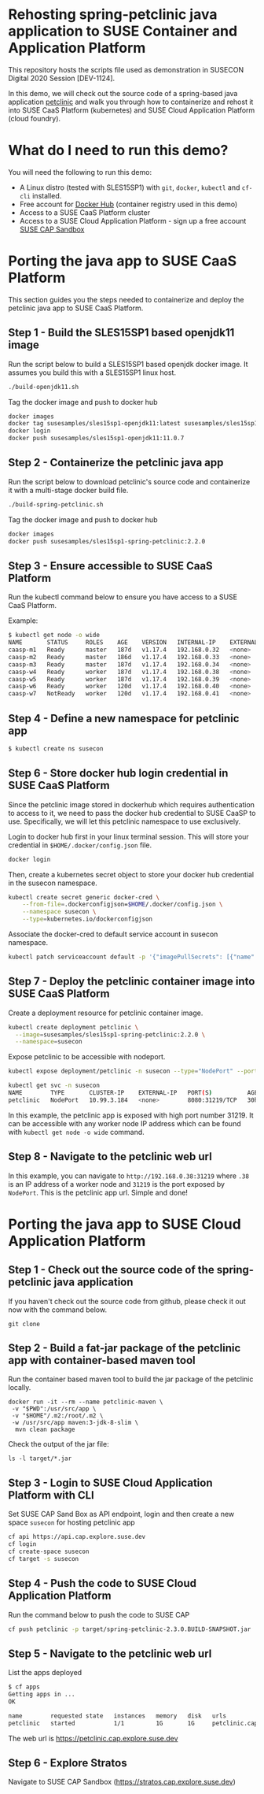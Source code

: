 # Rehosting spring-petclinic java application to SUSE Container and Application Platform

This repository hosts the scripts file used as demonstration in SUSECON Digital 2020 Session [DEV-1124]. 

In this demo, we will check out the source code of a spring-based java application [petclinic](https://github.com/spring-projects/spring-petclinic) and walk you through how to containerize and rehost it into SUSE CaaS Platform (kubernetes) and SUSE Cloud Application Platform (cloud foundry).


# What do I need to run this demo?

You will need the following to run this demo:

* A Linux distro (tested with SLES15SP1) with `git`, `docker`, `kubectl` and `cf-cli` installed.
* Free account for [Docker Hub](https://hub.docker.com/) (container registry used in this demo)
* Access to a SUSE CaaS Platform cluster
* Access to a SUSE Cloud Application Platform - sign up a free account [SUSE CAP Sandbox](https://www.explore.suse.dev/)

# Porting the java app to SUSE CaaS Platform

This section guides you the steps needed to containerize and deploy the petclinic java app to SUSE CaaS Platform.

## Step 1 - Build the SLES15SP1 based openjdk11 image

Run the script below to build a SLES15SP1 based openjdk docker image. It assumes you build this with a SLES15SP1 linux host.

``` bash
./build-openjdk11.sh
```

Tag the docker image and push to docker hub

``` bash
docker images
docker tag susesamples/sles15sp1-openjdk11:latest susesamples/sles15sp1-openjdk11:11.0.7
docker login
docker push susesamples/sles15sp1-openjdk11:11.0.7
```

## Step 2 - Containerize the petclinic java app 

Run the script below to download petclinic's source code and containerize it with a multi-stage docker build file.

``` bash
./build-spring-petclinic.sh
```

Tag the docker image and push to docker hub

``` bash
docker images
docker push susesamples/sles15sp1-spring-petclinic:2.2.0
```

## Step 3 - Ensure accessible to SUSE CaaS Platform

Run the kubectl command below to ensure you have access to a SUSE CaaS Platform.

Example:

``` bash
$ kubectl get node -o wide
NAME       STATUS     ROLES    AGE    VERSION   INTERNAL-IP    EXTERNAL-IP   OS-IMAGE                              KERNEL-VERSION           CONTAINER-RUNTIME
caasp-m1   Ready      master   187d   v1.17.4   192.168.0.32   <none>        SUSE Linux Enterprise Server 15 SP1   4.12.14-197.34-default   cri-o://1.16.1
caasp-m2   Ready      master   186d   v1.17.4   192.168.0.33   <none>        SUSE Linux Enterprise Server 15 SP1   4.12.14-197.34-default   cri-o://1.16.1
caasp-m3   Ready      master   187d   v1.17.4   192.168.0.34   <none>        SUSE Linux Enterprise Server 15 SP1   4.12.14-197.34-default   cri-o://1.16.1
caasp-w4   Ready      worker   187d   v1.17.4   192.168.0.38   <none>        SUSE Linux Enterprise Server 15 SP1   4.12.14-197.34-default   cri-o://1.16.1
caasp-w5   Ready      worker   187d   v1.17.4   192.168.0.39   <none>        SUSE Linux Enterprise Server 15 SP1   4.12.14-197.34-default   cri-o://1.16.1
caasp-w6   Ready      worker   120d   v1.17.4   192.168.0.40   <none>        SUSE Linux Enterprise Server 15 SP1   4.12.14-197.34-default   cri-o://1.16.1
caasp-w7   NotReady   worker   120d   v1.17.4   192.168.0.41   <none>        SUSE Linux Enterprise Server 15 SP1   4.12.14-197.34-default   cri-o://1.16.1
```

## Step 4 - Define a new namespace for petclinic app

``` bash
$ kubectl create ns susecon
```

## Step 6 - Store docker hub login credential in SUSE CaaS Platform

Since the petclinic image stored in dockerhub which requires authentication to access to it, we need to pass the docker hub credential to SUSE CaaSP to use. Specifically, we will let this petclinic namespace to use exclusively. 

Login to docker hub first in your linux terminal session. This will store your credential in `$HOME/.docker/config.json` file.

``` bash
docker login
```

Then, create a kubernetes secret object to store your docker hub credential in the susecon namespace.

``` bash
kubectl create secret generic docker-cred \
    --from-file=.dockerconfigjson=$HOME/.docker/config.json \
    --namespace susecon \
    --type=kubernetes.io/dockerconfigjson
```

Associate the docker-cred to default service account in susecon namespace.

``` bash
kubectl patch serviceaccount default -p '{"imagePullSecrets": [{"name": "docker-cred"}]}' -n susecon
```

## Step 7 - Deploy the petclinic container image into SUSE CaaS Platform 

Create a deployment resource for petclinic container image.

``` bash
kubectl create deployment petclinic \
  --image=susesamples/sles15sp1-spring-petclinic:2.2.0 \
  --namespace=susecon
```

Expose petclinic to be accessible with nodeport.

``` bash
kubectl expose deployment/petclinic -n susecon --type="NodePort" --port 8080
```

``` bash
kubectl get svc -n susecon
NAME        TYPE       CLUSTER-IP    EXTERNAL-IP   PORT(S)          AGE
petclinic   NodePort   10.99.3.184   <none>        8080:31219/TCP   30h
```

In this example, the petclinic app is exposed with high port number 31219. It can be accessible with any worker node IP address which can be found with `kubectl get node -o wide` command.


## Step 8 - Navigate to the petclinic web url

In this example, you can navigate to `http://192.168.0.38:31219` where `.38` is an IP address of a worker node and `31219` is the port exposed by `NodePort`. This is the petclinic app url. Simple and done!

# Porting the java app to SUSE Cloud Application Platform

## Step 1 - Check out the source code of the spring-petclinic java application

If you haven't check out the source code from github, please check it out now with the command below.

```
git clone 
```

## Step 2 - Build a fat-jar package of the petclinic app with container-based maven tool

Run the container based maven tool to build the jar package of the petclinic locally.

```
docker run -it --rm --name petclinic-maven \
 -v "$PWD":/usr/src/app \
 -v "$HOME"/.m2:/root/.m2 \
 -w /usr/src/app maven:3-jdk-8-slim \
  mvn clean package
```

Check the output of the jar file:

```
ls -l target/*.jar
```

## Step 3 - Login to SUSE Cloud Application Platform with CLI

Set SUSE CAP Sand Box as API endpoint, login and then create a new space `susecon` for hosting petclinic app

``` bash
cf api https://api.cap.explore.suse.dev
cf login
cf create-space susecon
cf target -s susecon
```

## Step 4 - Push the code to SUSE Cloud Application Platform

Run the command below to push the code to SUSE CAP

``` bash
cf push petclinic -p target/spring-petclinic-2.3.0.BUILD-SNAPSHOT.jar
```

## Step 5 - Navigate to the petclinic web url

List the apps deployed

``` bash
$ cf apps
Getting apps in ...
OK

name        requested state   instances   memory   disk   urls
petclinic   started           1/1         1G       1G     petclinic.cap.explore.suse.dev
```

The web url is https://petclinic.cap.explore.suse.dev

## Step 6 - Explore Stratos

Navigate to SUSE CAP Sandbox (https://stratos.cap.explore.suse.dev)



